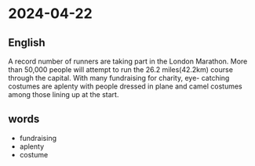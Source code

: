 # 2024-04-22

## English
A record number of runners are taking
part in the London Marathon. More than
50,000 people will attempt to run the 26.2
miles(42.2km) course through the capital.
With many fundraising for charity, eye-
catching costumes are aplenty with people
dressed in plane and camel costumes
among those lining up at the start.


## words
* fundraising
* aplenty
* costume
